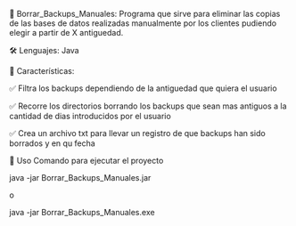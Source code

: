 📌 Borrar_Backups_Manuales: Programa que sirve para eliminar las copias de las bases de datos realizadas manualmente por los clientes pudiendo elegir a partir de X antiguedad.

🛠️ Lenguajes: Java

📜 Características:

✅ Filtra los backups dependiendo de la antiguedad que quiera el usuario

✅ Recorre los directorios borrando los backups que sean mas antiguos a la cantidad de dias introducidos por el usuario

✅ Crea un archivo txt para llevar un registro de que backups han sido borrados y en qu fecha

🚀 Uso
Comando para ejecutar el proyecto

java -jar Borrar_Backups_Manuales.jar

o

java -jar Borrar_Backups_Manuales.exe
